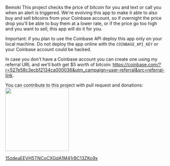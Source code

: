 Bemoki
This project checks the price of bitcoin for you and text or call you when an alert is triggered. We're evolving this app to make it able to also buy and sell bitcoins from your Coinbase account, so if overnight the price drop you'll be able to buy them at a lower rate, or if the price go too high and you want to sell, this app will do it for you.

Important: if you plan to use the Coinbase API deploy this app only on your local machine. Do not deploy the app online with the ``` COINBASE_API_KEY ``` or your Coinbase account could be hacked.

In case you don't have a Coinbase account you can create one using my referral URL and we'll both get $5 worth of bitcoin:
https://coinbase.com/?r=527e58c3ecb12134ca000036&utm_campaign=user-referral&src=referral-link.


You can contribute to this project with pull request and donations:
<a href="bitcoin:15zdeaEEVH5TNCoCXGdA1M41rBC13ZKo9x"><img
src="http://bemoki.com/bitcoin.png" width="200"></a>

<a
href="bitcoin:15zdeaEEVH5TNCoCXGdA1M41rBC13ZKo9x">15zdeaEEVH5TNCoCXGdA1M41rBC13ZKo9x</a>




